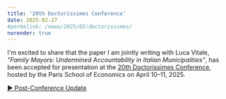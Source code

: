 ```yaml
---
title: '20th Doctorissimes Conference'
date: 2025-02-27
#permalink: /news/2025/02/doctorissimes/
norender: true
---
```


I'm excited to share that the paper I am jointly writing with Luca Vitale, <em>"Family Mayors: Undermined Accountability in Italian Municipalities"</em>, has been accepted for presentation at the <a href="/files/cepr_bocconi.pdf">20th Doctorissimes Conference</a>, hosted by the Paris School of Economics on April 10–11, 2025.

<p>
  <a href="#" class="toggle-postconf" onclick="togglePostConf(this); return false;">▶ Post-Conference Update</a>
</p>
<div class="postconf-text" style="display: none;">
  <p>
    It was a real pleasure to take part to the Doctorissimes Conference! Many thanks to the organizers for putting together such a stimulating event.
  </p>
  <p>
    We're especially grateful to <a href="https://philinew.github.io/">Philine Widmer</a> for her thoughtful and engaging discussion of my paper.
  </p>
  <p>
    <strong>Conference Program:</strong> <a href="/files/doctorissimes_program.pdf">Download PDF</a>
  </p>
  <img src="/files/discussion_photo.jpg" alt="Presenting at Doctorissimes Conference" style="max-width: 100%; border-radius: 8px; margin-top: 1rem;">
</div>

<script>
  function togglePostConf(el) {
    const section = el.parentElement.nextElementSibling;
    const isVisible = section.style.display === "block";
    section.style.display = isVisible ? "none" : "block";
    el.textContent = isVisible ? "▶ Post-Conference Update" : "▼ Post-Conference Update";
  }
</script>